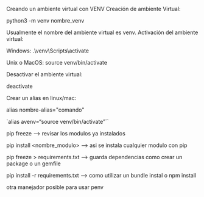 Creando un ambiente virtual con VENV
Creación de ambiente Virtual:

python3 -m venv nombre_venv

Usualmente el nombre del ambiente virtual es venv.
Activación del ambiente virtual:

Windows:
.\venv\Scripts\activate

Unix o MacOS:
source venv/bin/activate

Desactivar el ambiente virtual:

deactivate

Crear un alias en linux/mac:

alias nombre-alias="comando"

`alias avenv=“source venv/bin/activate”``


pip freeze --> revisar los modulos ya instalados

pip install <nombre_modulo> --> asi se instala cualquier modulo con pip

pip freeze > requirements.txt --> guarda dependencias como crear un package o un gemfile

pip install -r requirements.txt --> como utilizar un bundle instal o npm install

otra manejador posible para usar penv